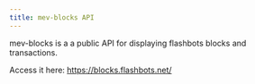 ```yaml
---
title: mev-blocks API
---
```

mev-blocks is a a public API for displaying flashbots blocks and transactions.

Access it here: <https://blocks.flashbots.net/>
